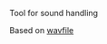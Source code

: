 Tool for sound handling

Based on [wavfile][1]

[1]: http://www3.nd.edu/~dthain/courses/cse20211/fall2013/wavfile

